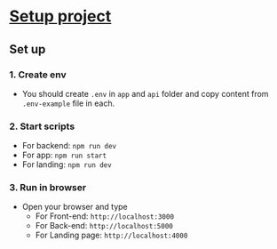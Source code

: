 # [Setup project](https://github.com/JSLancerTeam/saasgear/docs/setup.md)
## Set up
### 1. Create env
  + You should create `.env` in `app` and `api` folder and copy content from `.env-example` file in each.

### 2. Start scripts
  + For backend: `npm run dev`
  + For app: `npm run start`
  + For landing: `npm run dev`
### 3. Run in browser
  + Open your browser and type
    + For Front-end: `http://localhost:3000`
    + For Back-end: `http://localhost:5000`
    + For Landing page: `http://localhost:4000`
